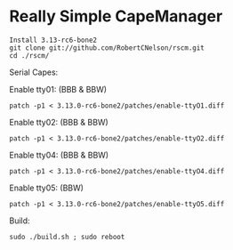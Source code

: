 Really Simple CapeManager
====

```
Install 3.13-rc6-bone2
git clone git://github.com/RobertCNelson/rscm.git
cd ./rscm/
```

Serial Capes:

Enable tty01: (BBB & BBW)
```
patch -p1 < 3.13.0-rc6-bone2/patches/enable-ttyO1.diff
```

Enable tty02: (BBB & BBW)
```
patch -p1 < 3.13.0-rc6-bone2/patches/enable-ttyO2.diff
```

Enable tty04: (BBB & BBW)
```
patch -p1 < 3.13.0-rc6-bone2/patches/enable-ttyO4.diff
```

Enable tty05: (BBW)
```
patch -p1 < 3.13.0-rc6-bone2/patches/enable-ttyO5.diff
```

Build:
```
sudo ./build.sh ; sudo reboot
```
